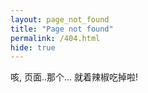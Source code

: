 ```yaml
---
layout: page_not_found
title: "Page not found"
permalink: /404.html
hide: true
---
```


咳, 页面..那个...
就着辣椒吃掉啦!